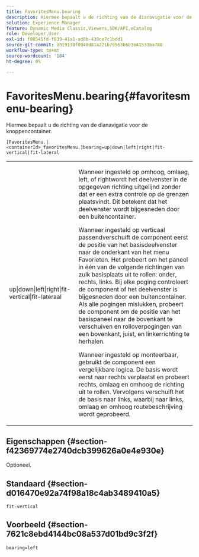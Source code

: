 ```yaml
---
title: FavoritesMenu.bearing
description: Hiermee bepaalt u de richting van de dianavigatie voor de knoppencontainer.
solution: Experience Manager
feature: Dynamic Media Classic,Viewers,SDK/API,eCatalog
role: Developer,User
exl-id: f08545fd-f039-41a1-ad0b-430ce7c1bdd1
source-git-commit: a919130f0940d81a221b79563b6b3e41533ba788
workflow-type: tm+mt
source-wordcount: '184'
ht-degree: 0%

---
```


# FavoritesMenu.bearing{#favoritesmenu-bearing}

Hiermee bepaalt u de richting van de dianavigatie voor de knoppencontainer.

`[FavoritesMenu.|<containerId>_favoritesMenu.]bearing=up|down|left|right|fit-vertical|fit-lateral`

<table id="table_2B109D2F91E64B5382B31921C3780FA5"> 
 <tbody> 
  <tr> 
   <td colname="col1"> <p><span class="codeph"> up|down|left|right|fit-vertical|fit-lateraal</span> </p> </td> 
   <td colname="col2"> <p> Wanneer ingesteld op <span class="codeph"> omhoog</span>, <span class="codeph"> omlaag</span>, <span class="codeph"> left</span>, of <span class="codeph"> right</span>wordt het deelvenster in de opgegeven richting uitgelijnd zonder dat er een extra controle op de grenzen plaatsvindt. Dit betekent dat het deelvenster wordt bijgesneden door een buitencontainer. </p> <p>Wanneer ingesteld op <span class="codeph"> verticaal passend</span>verschuift de component eerst de positie van het basisdeelvenster naar de onderkant van het menu Favorieten. Het probeert om het paneel in één van de volgende richtingen van zulk basisplaats uit te rollen: onder, rechts, links. Bij elke poging controleert de component of het deelvenster is bijgesneden door een buitencontainer. Als alle pogingen mislukken, probeert de component om de positie van het basispaneel naar de bovenkant te verschuiven en rolloverpogingen van een bovenkant, juist, en linkerrichting te herhalen. </p> <p>Wanneer ingesteld op <span class="codeph"> monteerbaar</span>, gebruikt de component een vergelijkbare logica. De basis wordt eerst naar rechts verplaatst en probeert rechts, omlaag en omhoog de richting uit te rollen. Vervolgens verschuift het de basis naar links, waarbij naar links, omlaag en omhoog routebeschrijving wordt geprobeerd. </p> </td> 
  </tr> 
 </tbody> 
</table>

## Eigenschappen {#section-f42369774e2740dcb399626a0e4e930e}

Optioneel.

## Standaard {#section-d016470e92a74f98a18c4ab3489410a5}

`fit-vertical`

## Voorbeeld {#section-7621c8ebd4144bc08a537d01bd9c3f2f}

`bearing=left`
